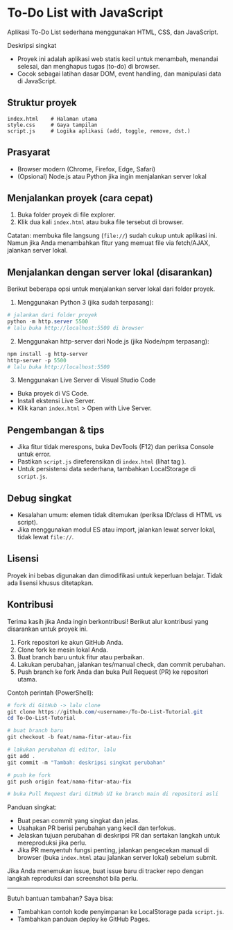 # To-Do List with JavaScript

 Aplikasi To-Do List sederhana menggunakan HTML, CSS, dan JavaScript.

 Deskripsi singkat

- Proyek ini adalah aplikasi web statis kecil untuk menambah, menandai selesai, dan menghapus tugas (to-do) di browser.
- Cocok sebagai latihan dasar DOM, event handling, dan manipulasi data di JavaScript.

 ## Struktur proyek

 ```
 index.html    # Halaman utama
 style.css     # Gaya tampilan
 script.js     # Logika aplikasi (add, toggle, remove, dst.)
 ```

 ## Prasyarat

- Browser modern (Chrome, Firefox, Edge, Safari)
- (Opsional) Node.js atau Python jika ingin menjalankan server lokal

 ## Menjalankan proyek (cara cepat)

 1. Buka folder proyek di file explorer.
 2. Klik dua kali `index.html` atau buka file tersebut di browser.

 Catatan: membuka file langsung (`file://`) sudah cukup untuk aplikasi ini. Namun jika Anda menambahkan fitur yang memuat file via fetch/AJAX, jalankan server lokal.

 ## Menjalankan dengan server lokal (disarankan)

 Berikut beberapa opsi untuk menjalankan server lokal dari folder proyek.

 1) Menggunakan Python 3 (jika sudah terpasang):

 ```powershell
 # jalankan dari folder proyek
 python -m http.server 5500
 # lalu buka http://localhost:5500 di browser
 ```

 2) Menggunakan http-server dari Node.js (jika Node/npm terpasang):

 ```powershell
 npm install -g http-server
 http-server -p 5500
 # lalu buka http://localhost:5500
 ```

 3) Menggunakan Live Server di Visual Studio Code

- Buka proyek di VS Code.
- Install ekstensi Live Server.
- Klik kanan `index.html` > Open with Live Server.

 ## Pengembangan & tips

- Jika fitur tidak merespons, buka DevTools (F12) dan periksa Console untuk error.
- Pastikan `script.js` direferensikan di `index.html` (lihat tag <script src="./script.js" defer></script>).
- Untuk persistensi data sederhana, tambahkan LocalStorage di `script.js`.

 ## Debug singkat

- Kesalahan umum: elemen tidak ditemukan (periksa ID/class di HTML vs script).
- Jika menggunakan modul ES atau import, jalankan lewat server lokal, tidak lewat `file://`.

 ## Lisensi

 Proyek ini bebas digunakan dan dimodifikasi untuk keperluan belajar. Tidak ada lisensi khusus ditetapkan.

## Kontribusi

Terima kasih jika Anda ingin berkontribusi! Berikut alur kontribusi yang disarankan untuk proyek ini.

1. Fork repositori ke akun GitHub Anda.
2. Clone fork ke mesin lokal Anda.
3. Buat branch baru untuk fitur atau perbaikan.
4. Lakukan perubahan, jalankan tes/manual check, dan commit perubahan.
5. Push branch ke fork Anda dan buka Pull Request (PR) ke repositori utama.

Contoh perintah (PowerShell):

```powershell
# fork di GitHub -> lalu clone
git clone https://github.com/<username>/To-Do-List-Tutorial.git
cd To-Do-List-Tutorial

# buat branch baru
git checkout -b feat/nama-fitur-atau-fix

# lakukan perubahan di editor, lalu
git add .
git commit -m "Tambah: deskripsi singkat perubahan"

# push ke fork
git push origin feat/nama-fitur-atau-fix

# buka Pull Request dari GitHub UI ke branch main di repositori asli
```

Panduan singkat:
- Buat pesan commit yang singkat dan jelas.
- Usahakan PR berisi perubahan yang kecil dan terfokus.
- Jelaskan tujuan perubahan di deskripsi PR dan sertakan langkah untuk mereproduksi jika perlu.
- Jika PR menyentuh fungsi penting, jalankan pengecekan manual di browser (buka `index.html` atau jalankan server lokal) sebelum submit.

Jika Anda menemukan issue, buat issue baru di tracker repo dengan langkah reproduksi dan screenshot bila perlu.

---

Butuh bantuan tambahan? Saya bisa:

- Tambahkan contoh kode penyimpanan ke LocalStorage pada `script.js`.
- Tambahkan panduan deploy ke GitHub Pages.